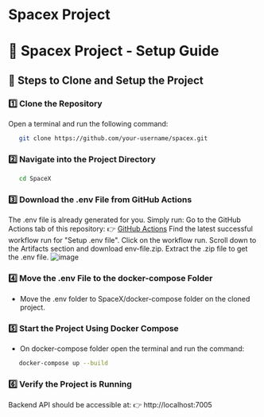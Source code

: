 # Spacex Project

# 🚀 Spacex Project - Setup Guide

## **📌 Steps to Clone and Setup the Project**
### **1️⃣ Clone the Repository**
Open a terminal and run the following command:
```sh
   git clone https://github.com/your-username/spacex.git
   ```

### **2️⃣ Navigate into the Project Directory**
```sh
   cd SpaceX
   ```
### **3️⃣ Download the .env File from GitHub Actions**
The .env file is already generated for you. Simply run:
  Go to the GitHub Actions tab of this repository:
     👉 [GitHub Actions](https://github.com/ArifeLjutviovska/SpaceX/actions/runs/13037430880)
  Find the latest successful workflow run for "Setup .env file".
  Click on the workflow run.
  Scroll down to the Artifacts section and download env-file.zip.
  Extract the .zip file to get the .env file.
  ![image](https://github.com/user-attachments/assets/7e6b4b4b-78aa-4159-8462-ccae2297e2b3)

### **4️⃣ Move the .env File to the docker-compose Folder**
  - Move the .env folder to SpaceX/docker-compose folder on the cloned project.

### **5️⃣ Start the Project Using Docker Compose**
- On docker-compose folder open the terminal and run the command:
```sh
   docker-compose up --build
   ```

### **6️⃣ Verify the Project is Running**
Backend API should be accessible at:
👉 http://localhost:7005
